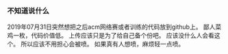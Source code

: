### 不知道说什么
2019年07月31日突然想把之后acm网络赛或者训练的代码放到github上。
鄙人菜鸡一枚，代码价值低。
上传应该只是为了给自己备个份吧。
应该没什么人会看这个。
所以应该不用担心会被喷。
如果真有人想喷，麻烦轻一点喷。